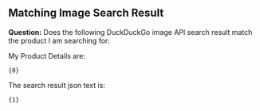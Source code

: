 ﻿## Matching Image Search Result

**Question:**
Does the following DuckDuckGo image API search result match the product I am searching for:

My Product Details are:

```text
{0} 
```

The search result json text is:

```txt
{1}
```
